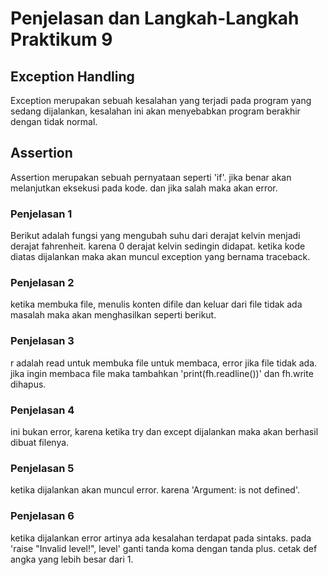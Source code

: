 # Penjelasan dan Langkah-Langkah Praktikum 9 

## Exception Handling 
Exception merupakan sebuah kesalahan yang terjadi pada program yang sedang dijalankan, kesalahan ini akan menyebabkan program berakhir dengan tidak normal.

## Assertion
Assertion merupakan sebuah pernyataan seperti 'if'. jika benar akan melanjutkan eksekusi pada kode. dan jika salah maka akan error.

### Penjelasan 1
Berikut adalah fungsi yang mengubah suhu dari derajat kelvin menjadi derajat fahrenheit. karena 0 derajat kelvin sedingin didapat. ketika kode diatas dijalankan maka akan muncul exception yang bernama traceback.



### Penjelasan 2
ketika membuka file, menulis konten difile dan keluar dari file tidak ada masalah maka akan menghasilkan seperti berikut.



### Penjelasan 3
r adalah read untuk membuka file untuk membaca, error jika file tidak ada. jika ingin membaca file maka tambahkan 
'print(fh.readline())' dan fh.write dihapus.



### Penjelasan 4
ini bukan error, karena ketika try dan except dijalankan maka akan berhasil dibuat filenya.



### Penjelasan 5
ketika dijalankan akan muncul error. karena 'Argument: is not defined'.



### Penjelasan 6
ketika dijalankan error artinya ada kesalahan terdapat pada sintaks. pada 'raise "Invalid level!", level' ganti tanda koma dengan tanda plus. cetak def angka yang lebih besar dari 1.

